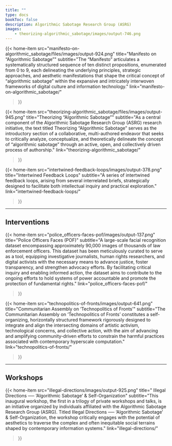 ```yaml
---
title: ""
type: docs
bookToc: false
description: Algorithmic Sabotage Research Group (ASRG)
images:
    - theorizing-algorithmic_sabotage/images/output-746.png
---
```


{{< home-item 
    src="manifesto-on-algorithmic_sabotage/files/images/output-924.png" 
    title="Manifesto on “Algorithmic Sabotage”"
    subtitle="The “Manifesto” articulates a systematically structured sequence of ten distinct propositions, enumerated from 0 to 9, each delineating the underlying principles, strategic approaches, and aesthetic manifestations that shape the critical concept of “algorithmic sabotage” within the expansive and intricately interwoven frameworks of digital culture and information technology."
    link="manifesto-on-algorithmic_sabotage/"
>}}

{{< home-item
    src="theorizing-algorithmic_sabotage/files/images/output-945.png"
    title="Theorizing “Algorithmic Sabotage”"
    subtitle="As a central component of the Algorithmic Sabotage Research Group (ASRG) research initiative, the text titled Theorizing “Algorithmic Sabotage” serves as the introductory section of a collaborative, multi-authored endeavor that seeks to critically analyze, conceptualize, and theoretically delineate the concept of “algorithmic sabotage” through an active, open, and collectively driven process of authorship."
    link="theorizing-algorithmic_sabotage/"
>}}

{{< home-item 
    src="intertwined-feedback-loops/images/output-378.png" 
    title="Intertwined Feedback Loops"
    subtitle="A series of intertwined feedback loops, arising from several interrelated briefs, strategically designed to facilitate both intellectual inquiry and practical exploration."
    link="intertwined-feedback-loops/"
>}}

***

## **Interventions**

{{< home-item 
    src="police_officers-faces-pof/images/output-137.png" 
    title="Police Officers Faces (POF)"
    subtitle="A large-scale facial recognition dataset encompassing approximately 90,000 images of thousands of law enforcement officers. This dataset has been meticulously curated to serve as a tool, equipping investigative journalists, human rights researchers, and digital activists with the necessary means to advance justice, foster transparency, and strengthen advocacy efforts. By facilitating critical inquiry and enabling informed action, the dataset aims to contribute to the ongoing efforts to hold systems of power accountable and promote the protection of fundamental rights."
    link="police_officers-faces-pof/"
>}}

{{< home-item 
    src="technopolitics-of-fronts/images/output-641.png" 
    title="Communitarian Assembly on ‘Technopolitics of Fronts’"
    subtitle="The Communitarian Assembly on ‘Technopolitics of Fronts’ constitutes a self-organizing, horizontally structured framework rigorously designed to integrate and align the intersecting domains of artistic activism, technological concerns, and collective action, with the aim of advancing and amplifying community-driven efforts to constrain the harmful practices associated with contemporary hyperscale computation."
    link="technopolitics-of-fronts/"
>}}

***

## **Workshops**

{{< home-item 
    src="illegal-directions/images/output-925.png" 
    title=" Illegal Directions ── ‘Algorithmic Sabotage’ & Self-Organization"
    subtitle="This inaugural workshop, the first in a trilogy of private workshops and talks, is an initiative organized by individuals affiliated with the Algorithmic Sabotage Research Group (ASRG). Titled Illegal Directions ── ‘Algorithmic Sabotage’ & Self-Organization, the workshop critically engages with the potential of aesthetics to traverse the complex and often inequitable social terrains shaped by contemporary information systems."
    link="illegal-directions/"
>}}


